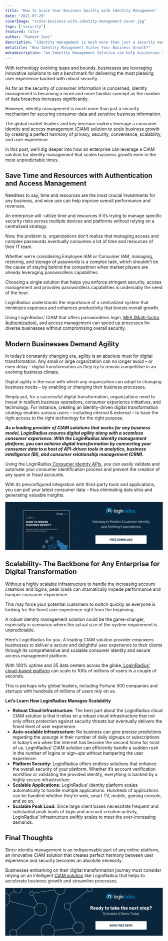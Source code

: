 ```yaml
---
title: "How to Scale Your Business Quickly with Identity Management"
date: "2021-07-29"
coverImage: "scale-business-with-identity-management-cover.jpg"
tags: ["security"]
featured: false
author: "Rakesh Soni"
description: "Identity management is much more than just a security mechanism for securing consumer data and sensitive business information; it helps businesses accelerate growth. Learn how a CIAM solution can help businesses securely manage consumer identities and build trust that fosters growth."
metatitle: "How Identity Management Scales Your Business Growth?"
metadescription: "An Identity Management Solution can help businesses scale business growth with adequate security. Read on to know more about a CIAM and its capabilities."
---
```


With technology evolving leaps and bounds, businesses are leveraging innovative solutions to set a benchmark for delivering the most pleasing user experience backed with robust security. 

As far as the security of consumer information is concerned, identity management is becoming a more and more familiar concept as the number of data breaches increases significantly. 

However, identity management is much more than just a security mechanism for securing consumer data and sensitive business information. 

The global market leaders and key decision-makers leverage a consumer identity and access management (CIAM) solution to scale business growth by creating a perfect harmony of privacy, security, convenience, scalability, and user experience. 

In this post, we’ll dig deeper into how an enterprise can leverage a CIAM solution for identity management that scales business growth even in the most unpredictable times. 


## Save Time and Resources with Authentication and Access Management 

Needless to say, time and resources are the most crucial investments for any business, and wise use can help improve overall performance and revenues. 

An enterprise will -utilize time and resources if it’s trying to manage specific security risks across multiple devices and platforms without relying on a centralized strategy. 

Now, the problem is, organizations don’t realize that managing access and complex passwords eventually consumes a lot of time and resources of their IT team.

Whether we’re considering Employee IAM or Consumer IAM, managing, restoring, and storage of passwords is a complex task, which shouldn’t be the cause of staying behind the competition when market players are already leveraging passwordless capabilities. 

Choosing a single solution that helps you enforce stringent security, access management and provides passwordless capabilities is undeniably the need of the hour. 

LoginRadius understands the importance of a centralized system that minimizes expenses and enhances productivity that boosts overall growth. 

Using LoginRadius’ CIAM that offers passwordless login, [MFA (Multi-factor Authentication)](https://www.loginradius.com/multi-factor-authentication/), and access management can speed up processes for diverse businesses without compromising overall security. 


## Modern Businesses Demand Agility 

In today’s constantly changing era, agility is an absolute must for digital transformation. Any small or large organization can no longer avoid – or even delay - digital transformation as they try to remain competitive in an evolving business climate.

Digital agility is the ease with which any organization can adapt to changing business needs – by enabling or changing their business processes.

Simply put, for a successful digital transformation, organizations need to invest in resilient business operations, consumer experience initiatives, and technology. For instance, creating an identity-driven digital transformation strategy enables various users – including internal & external – to have the right access to the right technology for the right purpose.

***As a leading provider of CIAM solutions that works for any business model, LoginRadius ensures digital agility along with a seamless consumer experience. With the LoginRadius identity management platform, you can achieve digital transformation by connecting your consumer data to a host of API-driven tools in analytics, business intelligence (BI), and consumer relationship management (CRM).***

Using the LoginRadius[ Consumer Identity APIs](https://www.loginradius.com/identity-api/), you can easily validate and automate your consumer identification process and prevent the creation of any spam or fraud accounts.

With its preconfigured integration with third-party tools and applications, you can pull your latest consumer data – thus eliminating data silos and generating valuable insights.

[![eb-customer-identity](eb-customer-identity.png)](https://www.loginradius.com/resource/guide-to-modern-customer-identity/)


## Scalability- The Backbone for Any Enterprise for Digital Transformation

Without a highly scalable infrastructure to handle the increasing account creations and logins, peak loads can dramatically impede performance and hamper consumer experience.

This may force your potential customers to switch quickly as everyone is looking for the finest user experience right from the beginning. 

A robust identity management solution could be the game-changer, especially in scenarios where the actual size of the system requirement is unpredictable. 

Here’s LoginRadius for you. A leading CIAM solution provider empowers businesses to deliver a secure and delightful user experience to their clients through its comprehensive and scalable consumer identity and secure access management platform.

With 100% uptime and 35 data centers across the globe,[ LoginRadius’ cloud-based platform](https://www.loginradius.com/blog/engineering/effective-cloud-management-platform/) can scale to 100s of millions of users in a couple of seconds.

This is perhaps why global leaders, including Fortune 500 companies and startups with hundreds of millions of users rely on us.

**Let’s Learn How LoginRadius Manages Scalability**



* **Robust Cloud Infrastructure:** The best part about the LoginRadius cloud CIAM solution is that it relies on a robust cloud infrastructure that not only offers protection against security threats but eventually delivers the finest level of user experience. 
* **Auto-scalable Infrastructure:** No business can give precise predictions regarding the upsurge in their number of daily signups or subscriptions in today’s era when the internet has become the second home for most of us. LoginRadius’ CIAM solution can efficiently handle a sudden rush in the number of logins or sign-ups without hampering the user experience.
* **Platform Security:** LoginRadius offers endless solutions that enhance the overall security of your platform. Whether it’s account verification workflow or validating the provided identity, everything is backed by a highly secure infrastructure.
* **Scalable Applications:** LoginRadius’ identity platform scales automatically to handle multiple applications. Hundreds of applications can be handled whether they’re web, smart TV, mobile, gaming console, and so on.
* **Scalable Peak Load:** Since large client bases necessitate frequent and substantial peak loads of login and account creation activity, LoginRadius’ infrastructure swiftly scales to meet the ever-increasing demands.

## **Final Thoughts**

Since identity management is an indispensable part of any online platform, an innovative CIAM solution that creates perfect harmony between user experience and security becomes an absolute necessity. 

Businesses embarking on their digital transformation journey must consider relying on an intelligent [CIAM solution](https://www.loginradius.com/) like LoginRadius that helps to accelerate business growth and streamline processes. 



[![LoginRadius Book a Demo](Book-a-demo.png)](https://www.loginradius.com/book-a-demo/)
